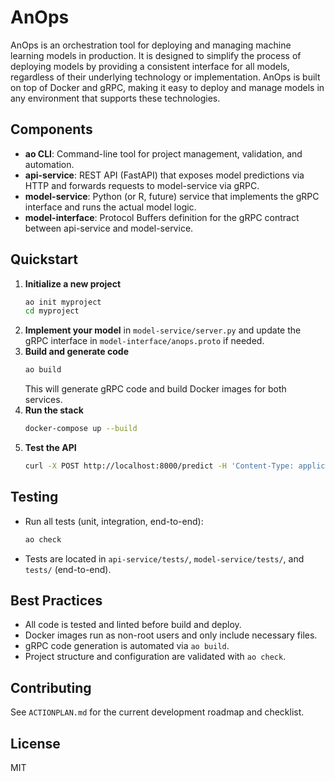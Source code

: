 # AnOps

AnOps is an orchestration tool for deploying and managing machine learning models in production. It is designed to simplify the process of deploying models by providing a consistent interface for all models, regardless of their underlying technology or implementation. AnOps is built on top of Docker and gRPC, making it easy to deploy and manage models in any environment that supports these technologies.

## Components

- **ao CLI**: Command-line tool for project management, validation, and automation.
- **api-service**: REST API (FastAPI) that exposes model predictions via HTTP and forwards requests to model-service via gRPC.
- **model-service**: Python (or R, future) service that implements the gRPC interface and runs the actual model logic.
- **model-interface**: Protocol Buffers definition for the gRPC contract between api-service and model-service.

## Quickstart

1. **Initialize a new project**
   ```sh
   ao init myproject
   cd myproject
   ```
2. **Implement your model** in `model-service/server.py` and update the gRPC interface in `model-interface/anops.proto` if needed.
3. **Build and generate code**
   ```sh
   ao build
   ```
   This will generate gRPC code and build Docker images for both services.
4. **Run the stack**
   ```sh
   docker-compose up --build
   ```
5. **Test the API**
   ```sh
   curl -X POST http://localhost:8000/predict -H 'Content-Type: application/json' -d '{"input_data": "hello world"}'
   ```

## Testing

- Run all tests (unit, integration, end-to-end):
  ```sh
  ao check
  ```
- Tests are located in `api-service/tests/`, `model-service/tests/`, and `tests/` (end-to-end).

## Best Practices

- All code is tested and linted before build and deploy.
- Docker images run as non-root users and only include necessary files.
- gRPC code generation is automated via `ao build`.
- Project structure and configuration are validated with `ao check`.

## Contributing

See `ACTIONPLAN.md` for the current development roadmap and checklist.

## License

MIT